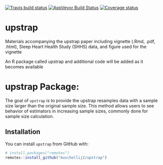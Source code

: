
[![Travis build
status](https://travis-ci.com/muschellij2/upstrap.svg?branch=master)](https://travis-ci.com/muschellij2/upstrap)
[![AppVeyor Build
Status](https://ci.appveyor.com/api/projects/status/github/muschellij2/upstrap?branch=master&svg=true)](https://ci.appveyor.com/project/muschellij2/upstrap)
[![Coverage
status](https://codecov.io/gh/muschellij2/upstrap/branch/master/graph/badge.svg)](https://codecov.io/gh/muschellij2/upstrap)
<!-- README.md is generated from README.Rmd. Please edit that file -->

# upstrap

Materials accompanying the upstrap paper including vignette (.Rmd, .pdf,
.html), Sleep Heart Health Study (SHHS) data, and figure used for the
vignette

An R package called upstrap and additional code will be added as it
becomes available

# upstrap Package:

The goal of `upstrap` is to provide the upstrap resamples data with a
sample size larger than the original sample size. This method allows
users to see behavior of estimators in increasing sample sizes, commonly
done for sample size calculation.

## Installation

You can install `upstrap` from GitHub with:

``` r
# install.packages("remotes")
remotes::install_github("muschellij2/upstrap")
```
